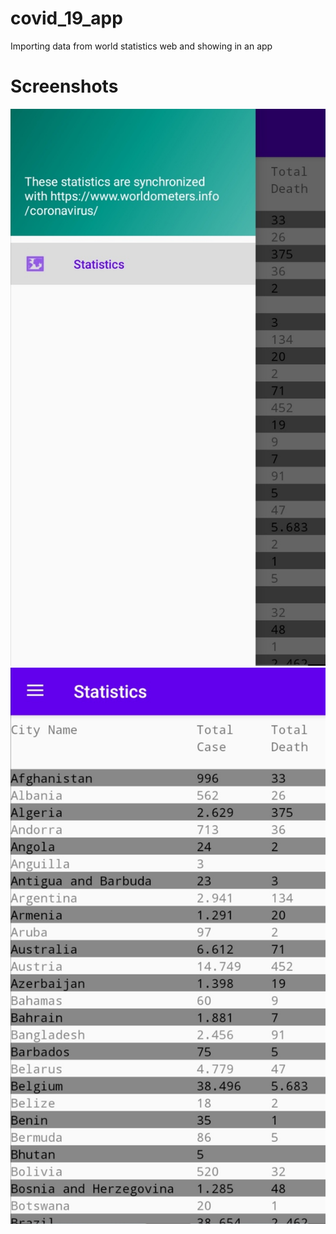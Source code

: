 # covid_19_app
Importing data from world statistics web and showing in an app

# Screenshots
![](https://github.com/EmreOzkose/covid_19_app/blob/master/images/img1.jpg?raw=true)
![](https://github.com/EmreOzkose/covid_19_app/blob/master/images/img2.jpg?raw=true)
